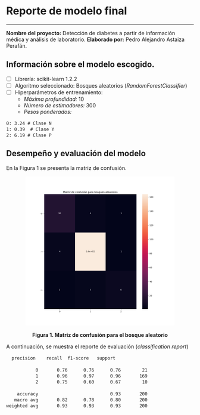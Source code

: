 # **Reporte de modelo final**
---
**Nombre del proyecto:** Detección de diabetes a partir de información médica y análisis de laboratorio.
**Elaborado por:** Pedro Alejandro Astaiza Perafán.<br>
## Información sobre el modelo escogido.
- [ ] Librería: scikit-learn 1.2.2
- [ ] Algoritmo seleccionado: Bosques aleatorios (*RandomForestClassifier*)
- [ ] Hiperparámetros de entrenamiento:
    - *Máxima profundidad:* 10
    - *Número de estimadores:* 300
    - *Pesos ponderados:* 
```
0: 3.24 # Clase N
1: 0.39  # Clase Y
2: 6.19 # Clase P
```
## Desempeño y evaluación del modelo
En la Figura 1 se presenta la matriz de confusión.

<div style="text-align: center;">
  <p align="center">
    <img src="/documents/Modelamiento/imagenes/RF.png" alt="drawing" width="400px" height='400px'/>
  </p>
</div>
<p align="center"><b>Figura 1. Matriz de confusión para el bosque aleatorio</b></p>

A continuación, se muestra el reporte de evaluación (*classification report*)
```
  precision    recall  f1-score   support

           0       0.76      0.76      0.76        21
           1       0.96      0.97      0.96       169
           2       0.75      0.60      0.67        10

    accuracy                           0.93       200
   macro avg       0.82      0.78      0.80       200
weighted avg       0.93      0.93      0.93       200
```